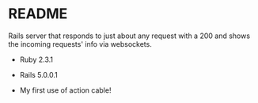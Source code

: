 # README

Rails server that responds to just about any request with a 200 and shows the
incoming requests' info via websockets.

* Ruby 2.3.1

* Rails 5.0.0.1

* My first use of action cable!
